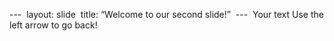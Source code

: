 ---  
layout: slide  
title: “Welcome to our second slide!”  
---  
Your text
Use the left arrow to go back!
